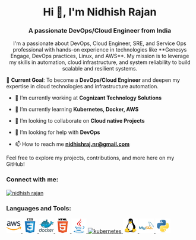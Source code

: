 <h1 align="center">Hi 👋, I'm Nidhish Rajan</h1>

<h3 align="center">A passionate DevOps/Cloud Engineer from India</h3>
<p align="center">I'm a passionate about DevOps, Cloud Engineer, SRE, and Service Ops professional with hands-on experience in technologies like **Genesys Engage, DevOps practices, Linux, and AWS**. My mission is to leverage my skills in automation, cloud infrastructure, and system reliability to build scalable and resilient systems.<p>

🚀 **Current Goal**: To become a **DevOps/Cloud Engineer** and deepen my expertise in cloud technologies and infrastructure automation.</h2>

- 🔭 I’m currently working at **Cognizant Technology Solutions**

- 🌱 I’m currently learning **Kubernetes, Docker, AWS**

- 👯 I’m looking to collaborate on **Cloud native Projects**

- 🤝 I’m looking for help with **DevOps**

- 📫 How to reach me **nidhishraj.nr@gmail.com**

Feel free to explore my projects, contributions, and more here on my GitHub!

<h3 align="left">Connect with me:</h3>
<p align="left">
<a href="https://linkedin.com/in/nidhish rajan" target="blank"><img align="center" src="https://raw.githubusercontent.com/rahuldkjain/github-profile-readme-generator/master/src/images/icons/Social/linked-in-alt.svg" alt="nidhish rajan" height="30" width="40" /></a>
</p>

<h3 align="left">Languages and Tools:</h3>
<p align="left"> <a href="https://aws.amazon.com" target="_blank" rel="noreferrer"> <img src="https://raw.githubusercontent.com/devicons/devicon/master/icons/amazonwebservices/amazonwebservices-original-wordmark.svg" alt="aws" width="40" height="40"/> </a> <a href="https://www.w3schools.com/css/" target="_blank" rel="noreferrer"> <img src="https://raw.githubusercontent.com/devicons/devicon/master/icons/css3/css3-original-wordmark.svg" alt="css3" width="40" height="40"/> </a> <a href="https://www.docker.com/" target="_blank" rel="noreferrer"> <img src="https://raw.githubusercontent.com/devicons/devicon/master/icons/docker/docker-original-wordmark.svg" alt="docker" width="40" height="40"/> </a> <a href="https://www.w3.org/html/" target="_blank" rel="noreferrer"> <img src="https://raw.githubusercontent.com/devicons/devicon/master/icons/html5/html5-original-wordmark.svg" alt="html5" width="40" height="40"/> </a> <a href="https://www.java.com" target="_blank" rel="noreferrer"> <img src="https://raw.githubusercontent.com/devicons/devicon/master/icons/java/java-original.svg" alt="java" width="40" height="40"/> </a> <a href="https://kubernetes.io" target="_blank" rel="noreferrer"> <img src="https://www.vectorlogo.zone/logos/kubernetes/kubernetes-icon.svg" alt="kubernetes" width="40" height="40"/> </a> <a href="https://www.linux.org/" target="_blank" rel="noreferrer"> <img src="https://raw.githubusercontent.com/devicons/devicon/master/icons/linux/linux-original.svg" alt="linux" width="40" height="40"/> </a> <a href="https://www.mysql.com/" target="_blank" rel="noreferrer"> <img src="https://raw.githubusercontent.com/devicons/devicon/master/icons/mysql/mysql-original-wordmark.svg" alt="mysql" width="40" height="40"/> </a> <a href="https://www.python.org" target="_blank" rel="noreferrer"> <img src="https://raw.githubusercontent.com/devicons/devicon/master/icons/python/python-original.svg" alt="python" width="40" height="40"/> </a> </p>
